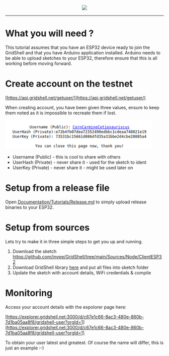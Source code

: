 <p align="center">
<img src=https://gridshl.files.wordpress.com/2022/06/img_3487.png>
</p>  

----------------

# What you will need ?
This tutorial assumes that you have an ESP32 device ready to join the GridShell and that you have Arduino application installed.
Arduino needs to be able to upload sketches to your ESP32, therefore ensure that this is all working before moving forward.

# Create account on the testnet
[https://api.gridshell.net/getuser/](https://api.gridshell.net/getuser/)

When creating account, you have been given three values, ensure to keep them noted
as it is impossible to recreate them if lost.

![Account](https://github.com/invpe/GridShell/blob/main/Resources/Tut6A.png?raw=true)

* Username (Public) - this is cool to share with others
* UserHash (Private) - never share it - used for the sketch to ident
* UserKey (Private) - never share it - might be used later on

# Setup from a release file
Open [Documentation/Tutorials/Release.md](https://github.com/invpe/GridShell/blob/main/Documentation/Tutorials/Release.md) to simply upload release binaries to your ESP32.

# Setup from sources
Lets try to make it in three simple steps to get you up and running.

1. Download the sketch https://github.com/invpe/GridShell/tree/main/Sources/Node/ClientESP32
2. Download GridShell library [here](https://github.com/invpe/GridShell/tree/main/Sources/GridShell) and put all files into sketch folder
3. Update the sketch with account details, WiFi credentials & compile 

# Monitoring
Access your account details with the expolorer page here:

[https://explorer.gridshell.net:3000/d/c67e1c66-8ac3-480e-860b-7d1ba05aa8f8/gridshell-user?orgId=1](https://explorer.gridshell.net:3000/d/c67e1c66-8ac3-480e-860b-7d1ba05aa8f8/gridshell-user?orgId=1)



To obtain your user latest and greatest.
Of course the name will differ, this is just an example :-)
 
